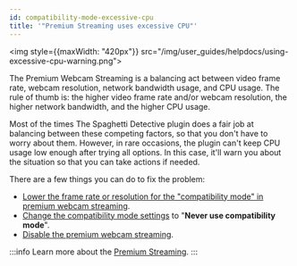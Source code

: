 ```yaml
---
id: compatibility-mode-excessive-cpu
title: '"Premium Streaming uses excessive CPU"'
---
```


<img style={{maxWidth: "420px"}} src="/img/user_guides/helpdocs/using-excessive-cpu-warning.png"></img>

The Premium Webcam Streaming is a balancing act between video frame rate, webcam resolution, network bandwidth usage, and CPU usage. The rule of thumb is: the higher video frame rate and/or webcam resolution, the higher network bandwidth, and the higher CPU usage.

Most of the times The Spaghetti Detective plugin does a fair job at balancing between these competing factors, so that you don't have to worry about them. However, in rare occasions, the plugin can't keep CPU usage low enough after trying all options. In this case, it'll warn you about the situation so that you can take actions if needed.

There are a few things you can do to fix the problem:

* [Lower the frame rate or resolution for the "compatibility mode" in premium webcam streaming](/docs/webcam-streaming-resolution-framerate/).
* [Change the compatibility mode settings](/docs/streaming-compatibility-mode#how-to-change-the-compatibility-mode-setting) to "**Never use compatibility mode**".
* [Disable the premium webcam streaming](/docs/disable-25-fps-streaming/).

:::info
Learn more about the [Premium Streaming](/docs/more-about-webcam-streaming/).
:::